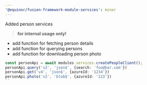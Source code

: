 ```yaml
---
'@equinor/fusion-framework-module-services': minor
---
```


Added person services

> __for internal usage only!__

- add function for fetching person details
- add function for querying persons
- add function for downloading person photo

```ts
const personApi = await modules.services.createPeopleClient();
personApi.query('v2', 'json$', {search: 'foo@bar.com'})
personApi.get('v4', 'json$', {azureId: '1234'})
personApi.photo('v2', 'blob$', {azureId: '123'})
``